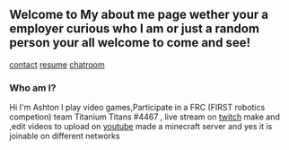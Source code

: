 ## Welcome to My about me page wether your a employer curious who I am or just a random person your all welcome to come and see!
[contact](https://neverlivedordied.github.io/contact.github.io/index.html)   [resume](https://neverlivedordied.github.io/resume/) [chatroom](https://neverlivedordied.github.io/chatroom/index.html)

### Who am I?

Hi I'm Ashton I play video games,Participate in a FRC (FIRST robotics competion) team Titanium Titans #4467 , live stream on [twitch](twitch.tv/theminebrothers3) make and  ,edit videos to upload on [youtube](https://www.youtube.com/channel/UCJ6eg0CjOAtyeoOM8am6ktA) made a minecraft server and yes it is joinable on different networks 






